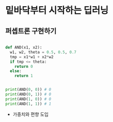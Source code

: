 # 밑바닥부터 시작하는 딥러닝

## 퍼셉트론 구현하기

```python

def AND(x1, x2):
  w1, w2, theta = 0.5, 0.5, 0.7 
  tmp = x1*w1 + x2*w2 
  if tmp <= theta: 
    return 0 
  else: 
    return 1


print(AND(0, 0)) # 0 
print(AND(0, 1)) # 0 
print(AND(1, 0)) # 0 
print(AND(1, 1)) # 1

```

 - 가중치와 편향 도입
